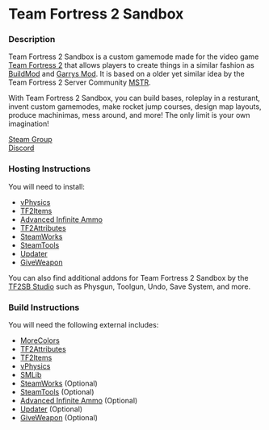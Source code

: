 # Team Fortress 2 Sandbox
### Description
Team Fortress 2 Sandbox is a custom gamemode made for the video game [Team Fortress 2](https://store.steampowered.com/app/440/Team_Fortress_2/) that allows players to create things in a similar fashion as [BuildMod](https://sourceforge.net/projects/smbuildmod) and [Garrys Mod](https://store.steampowered.com/app/4000/Garrys_Mod/). It is based on a older yet similar idea by the Team Fortress 2 Server Community [MSTR](https://www.youtube.com/watch?v=jKcXxTijKxk).

With Team Fortress 2 Sandbox, you can build bases, roleplay in a resturant, invent custom gamemodes, make rocket jump courses, design map layouts, produce machinimas, mess around, and more! The only limit is your own imagination!

[Steam Group](http://steamcommunity.com/groups/TF2Sandbox)  
[Discord](http://discord.gg/7t2DRAQ)
### Hosting Instructions
You will need to install:
 - [vPhysics](https://forums.alliedmods.net/showthread.php?t=136350)
 - [TF2Items](https://forums.alliedmods.net/showthread.php?t=115100)
 - [Advanced Infinite Ammo](https://forums.alliedmods.net/showthread.php?p=1754217)
 - [TF2Attributes](https://forums.alliedmods.net/showthread.php?t=210221)
 - [SteamWorks](https://forums.alliedmods.net/showthread.php?t=229556)
 - [SteamTools](https://forums.alliedmods.net/showthread.php?t=261044)
 - [Updater](https://forums.alliedmods.net/showthread.php?t=169095)
 - [GiveWeapon](https://forums.alliedmods.net/showthread.php?t=141962)

You can also find additional addons for Team Fortress 2 Sandbox by the [TF2SB Studio](https://github.com/tf2-sandbox-studio) such as Physgun, Toolgun, Undo, Save System, and more.
### Build Instructions
You will need the following external includes:
 - [MoreColors](https://forums.alliedmods.net/showthread.php?t=185016)
 - [TF2Attributes](https://forums.alliedmods.net/showthread.php?t=210221)
 - [TF2Items](https://forums.alliedmods.net/showthread.php?t=115100)
 - [vPhysics](https://forums.alliedmods.net/showthread.php?t=136350)
 - [SMLib](https://github.com/bcserv/smlib/)
 - [SteamWorks](https://forums.alliedmods.net/showthread.php?t=229556) (Optional)
 - [SteamTools](https://forums.alliedmods.net/showthread.php?t=261044) (Optional)
 - [Advanced Infinite Ammo](https://forums.alliedmods.net/showthread.php?p=1754217) (Optional)
 - [Updater](https://forums.alliedmods.net/showpost.php?p=2483353&postcount=580) (Optional)
 - [GiveWeapon](https://forums.alliedmods.net/showthread.php?t=141962) (Optional)